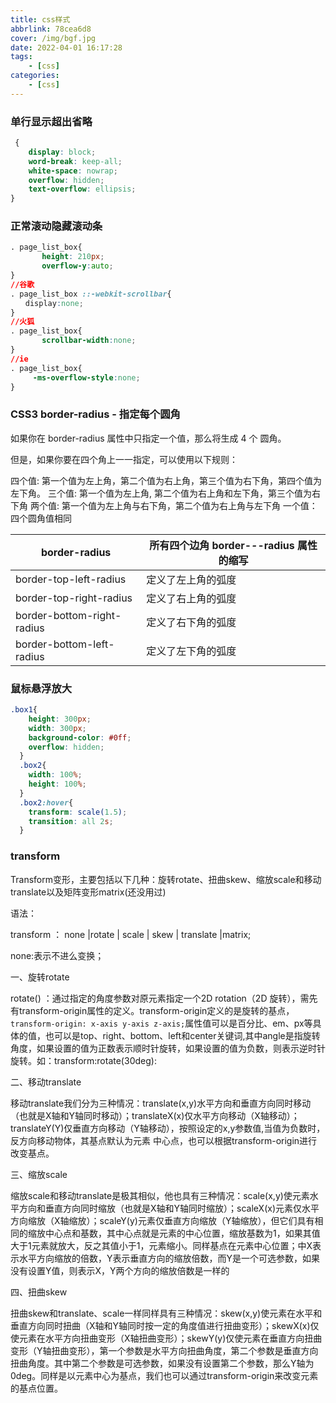 ```yaml
---
title: css样式
abbrlink: 78cea6d8
cover: /img/bgf.jpg
date: 2022-04-01 16:17:28
tags: 
    - [css]
categories:
    - [css]
---
```


### 单行显示超出省略

```css
 {
    display: block;
    word-break: keep-all; 
    white-space: nowrap;
    overflow: hidden;
    text-overflow: ellipsis;
}
```
<!-- more -->


### 正常滚动隐藏滚动条

```css
. page_list_box{
       height: 210px;
       overflow-y:auto;
}
//谷歌
. page_list_box ::-webkit-scrollbar{
　　display:none;
}
//火狐
. page_list_box{
       scrollbar-width:none;
}
//ie
. page_list_box{
     -ms-overflow-style:none;
}
```
### CSS3 border-radius - 指定每个圆角

如果你在 border-radius 属性中只指定一个值，那么将生成 4 个 圆角。

但是，如果你要在四个角上一一指定，可以使用以下规则：

四个值: 第一个值为左上角，第二个值为右上角，第三个值为右下角，第四个值为左下角。
三个值: 第一个值为左上角, 第二个值为右上角和左下角，第三个值为右下角
两个值: 第一个值为左上角与右下角，第二个值为右上角与左下角
一个值： 四个圆角值相同

| border-radius              | 所有四个边角 border-*-*-radius 属性的缩写 |
| -------------------------- | ----------------------------------------- |
| border-top-left-radius     | 定义了左上角的弧度                        |
| border-top-right-radius    | 定义了右上角的弧度                        |
| border-bottom-right-radius | 定义了右下角的弧度                        |
| border-bottom-left-radius  | 定义了左下角的弧度                        |

### 鼠标悬浮放大
```css
.box1{
    height: 300px;
    width: 300px;
    background-color: #0ff;
    overflow: hidden;
  }
  .box2{
    width: 100%;
    height: 100%;
  }
  .box2:hover{
    transform: scale(1.5);
    transition: all 2s;
  }
```

### transform

Transform变形，主要包括以下几种：旋转rotate、扭曲skew、缩放scale和移动translate以及矩阵变形matrix(还没用过)

语法：

transform ： none |rotate | scale | skew | translate |matrix;

none:表示不进么变换；

一、旋转rotate

rotate() ：通过指定的角度参数对原元素指定一个2D rotation（2D 旋转），需先有transform-origin属性的定义。transform-origin定义的是旋转的基点，`transform-origin: x-axis y-axis z-axis;`属性值可以是百分比、em、px等具体的值，也可以是top、right、bottom、left和center关键词,其中angle是指旋转角度，如果设置的值为正数表示顺时针旋转，如果设置的值为负数，则表示逆时针旋转。如：transform:rotate(30deg):

二、移动translate

移动translate我们分为三种情况：translate(x,y)水平方向和垂直方向同时移动（也就是X轴和Y轴同时移动）；translateX(x)仅水平方向移动（X轴移动）；translateY(Y)仅垂直方向移动（Y轴移动），按照设定的x,y参数值,当值为负数时，反方向移动物体，其基点默认为元素 中心点，也可以根据transform-origin进行改变基点。

三、缩放scale

缩放scale和移动translate是极其相似，他也具有三种情况：scale(x,y)使元素水平方向和垂直方向同时缩放（也就是X轴和Y轴同时缩放）；scaleX(x)元素仅水平方向缩放（X轴缩放）；scaleY(y)元素仅垂直方向缩放（Y轴缩放），但它们具有相同的缩放中心点和基数，其中心点就是元素的中心位置，缩放基数为1，如果其值大于1元素就放大，反之其值小于1，元素缩小。同样基点在元素中心位置；中X表示水平方向缩放的倍数，Y表示垂直方向的缩放倍数，而Y是一个可选参数，如果没有设置Y值，则表示X，Y两个方向的缩放倍数是一样的

四、扭曲skew

扭曲skew和translate、scale一样同样具有三种情况：skew(x,y)使元素在水平和垂直方向同时扭曲（X轴和Y轴同时按一定的角度值进行扭曲变形）；skewX(x)仅使元素在水平方向扭曲变形（X轴扭曲变形）；skewY(y)仅使元素在垂直方向扭曲变形（Y轴扭曲变形），第一个参数是水平方向扭曲角度，第二个参数是垂直方向扭曲角度。其中第二个参数是可选参数，如果没有设置第二个参数，那么Y轴为0deg。同样是以元素中心为基点，我们也可以通过transform-origin来改变元素的基点位置。

